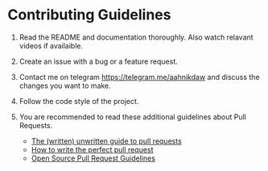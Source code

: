 # Contributing Guidelines

1. Read the README and documentation thoroughly. Also watch relavant videos if availaible.
2. Create an issue with a bug or a feature request.
3. Contact me on telegram https://telegram.me/aahnikdaw and discuss the changes you want to make.
4. Follow the code style of the project.
5. You are recommended to read these additional guidelines about Pull Requests.

   - [The (written) unwritten guide to pull requests](https://www.atlassian.com/blog/git/written-unwritten-guide-pull-requests)
   - [How to write the perfect pull request](https://github.blog/2015-01-21-how-to-write-the-perfect-pull-request/)
   - [Open Source Pull Request Guidelines](https://opensource.creativecommons.org/contributing-code/pr-guidelines/)
